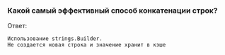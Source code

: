 <h3>Какой самый эффективный способ конкатенации строк?</h3>

Ответ: 
```text
Использование strings.Builder. 
Не создается новая строка и значение хранит в кэше
```

